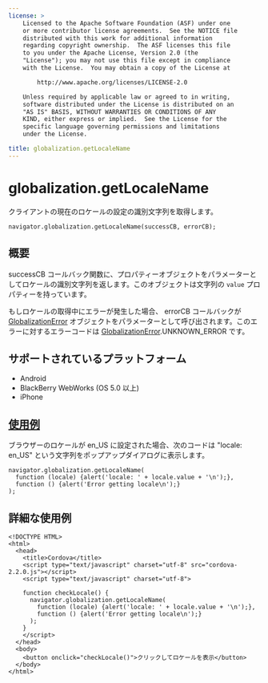 ```yaml
---
license: >
    Licensed to the Apache Software Foundation (ASF) under one
    or more contributor license agreements.  See the NOTICE file
    distributed with this work for additional information
    regarding copyright ownership.  The ASF licenses this file
    to you under the Apache License, Version 2.0 (the
    "License"); you may not use this file except in compliance
    with the License.  You may obtain a copy of the License at

        http://www.apache.org/licenses/LICENSE-2.0

    Unless required by applicable law or agreed to in writing,
    software distributed under the License is distributed on an
    "AS IS" BASIS, WITHOUT WARRANTIES OR CONDITIONS OF ANY
    KIND, either express or implied.  See the License for the
    specific language governing permissions and limitations
    under the License.

title: globalization.getLocaleName
---
```


globalization.getLocaleName
===========

クライアントの現在のロケールの設定の識別文字列を取得します。

    navigator.globalization.getLocaleName(successCB, errorCB);


概要
-----------

successCB コールバック関数に、プロパティーオブジェクトをパラメーターとしてロケールの識別文字列を返します。このオブジェクトは文字列の ``value`` プロパティーを持っています。

もしロケールの取得中にエラーが発生した場合、 errorCB コールバックが [GlobalizationError](GlobalizationError/globalizationerror.html) オブジェクトをパラメーターとして呼び出されます。このエラーに対するエラーコードは [GlobalizationError](GlobalizationError/globalizationerror.html).UNKNOWN\_ERROR です。


サポートされているプラットフォーム
-------------------

- Android
- BlackBerry WebWorks (OS 5.0 以上)
- iPhone


[使用例](../storage/storage.opendatabase.html)
-------------

ブラウザーのロケールが en\_US に設定された場合、次のコードは "locale: en\_US" という文字列をポップアップダイアログに表示します。

    navigator.globalization.getLocaleName(
      function (locale) {alert('locale: ' + locale.value + '\n');},
      function () {alert('Error getting locale\n');}
    );

詳細な使用例
------------

    <!DOCTYPE HTML>
    <html>
      <head>
        <title>Cordova</title>
        <script type="text/javascript" charset="utf-8" src="cordova-2.2.0.js"></script>
        <script type="text/javascript" charset="utf-8">

        function checkLocale() {
          navigator.globalization.getLocaleName(
            function (locale) {alert('locale: ' + locale.value + '\n');},
            function () {alert('Error getting locale\n');}
          );
        }
        </script>
      </head>
      <body>
        <button onclick="checkLocale()">クリックしてロケールを表示</button>
      </body>
    </html>

